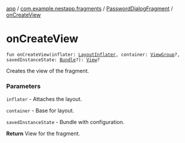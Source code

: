 [app](../../index.md) / [com.example.nestapp.fragments](../index.md) / [PasswordDialogFragment](index.md) / [onCreateView](./on-create-view.md)

# onCreateView

`fun onCreateView(inflater: `[`LayoutInflater`](https://developer.android.com/reference/android/view/LayoutInflater.html)`, container: `[`ViewGroup`](https://developer.android.com/reference/android/view/ViewGroup.html)`?, savedInstanceState: `[`Bundle`](https://developer.android.com/reference/android/os/Bundle.html)`?): `[`View`](https://developer.android.com/reference/android/view/View.html)`?`

Creates the view of the fragment.

### Parameters

`inflater` - Attaches the layout.

`container` - Base for layout.

`savedInstanceState` - Bundle with configuration.

**Return**
View for the fragment.

